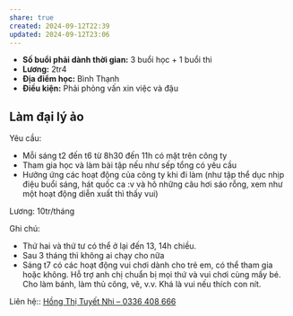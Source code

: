 ```yaml
---
share: true
created: 2024-09-12T22:39
updated: 2024-09-12T23:06
---
```


- **Số buổi phải dành thời gian:** 3 buổi học + 1 buổi thi
- **Lương:** 2tr4
- **Địa điểm học:** Bình Thạnh
- **Điều kiện:** Phải phỏng vấn xin việc và đậu

## Làm đại lý ảo
Yêu cầu:
- Mỗi sáng t2 đến t6 từ 8h30 đến 11h có mặt trên công ty
- Tham gia học và làm bài tập nếu như sếp tổng có yêu cầu
- Hưởng ứng các hoạt động của công ty khi đi làm (như tập thể dục nhịp điệu buổi sáng, hát quốc ca :v và hô những câu hơi sáo rỗng, xem như một hoạt động diễn xuất thì thấy vui)

Lương: 10tr/tháng

Ghi chú:
- Thứ hai và thứ tư có thể ở lại đến 13, 14h chiều.
- Sau 3 tháng thì không ai chạy cho nữa
- Sáng t7 có các hoạt động vui chơi dành cho trẻ em, có thể tham gia hoặc không. Hỗ trợ anh chị chuẩn bị mọi thứ và vui chơi cùng mấy bé. Cho làm bánh, làm thủ công, vẽ, v.v. Khá là vui nếu thích con nít.

Liên hệ:: [Hồng Thị Tuyết Nhi – 0336 408 666](../../../../../%F0%9F%93%90%20D%E1%BB%B1%20%C3%A1n/Ng%C6%B0%E1%BB%9Di%20ch%C6%A1i/H%E1%BB%93ng%20Th%E1%BB%8B%20Tuy%E1%BA%BFt%20Nhi.md)
